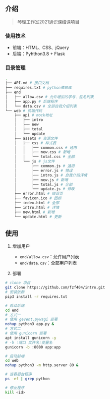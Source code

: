 ## 介绍

> 琴理工作室2021通识课结课项目

### 使用技术

- 前端：HTML、CSS、jQuery
- 后端：Pyhthon3.8 + Flask

### 目录管理

```bash
.
├── API.md # 接口文档
├── requires.txt # python依赖库
├── end
│   ├── allow.csv # 允许增加的学号、姓名列表
│   ├── app.py # 后端程序
│   └── data.csv # 全部自我介绍列表
└── web # 前端代码
    ├── api # mock地址
    │   ├── intro
    │   ├── new
    │   ├── total
    │   └── update
    ├── assets # 资源文件
    │   ├── css # 样式表
    │   │   ├── common.css # 通用
    │   │   ├── new.css # 新增
    │   │   └── total.css # 全部
    │   └── js # js文件
    │       ├── common.js # 通用
    │       ├── error.js # 错误
    │       ├── intro.js # 自我介绍详情
    │       ├── new.js # 新增
    │       ├── total.js # 全部
    │       └── update.js # 修改
    ├── error.html # 错误页
    ├── favicon.ico # 图标
    ├── index.html # 全部
    ├── intro.html # 详情
    ├── new.html # 新增
    └── update.html # 更新
```

## 使用

1. 增加用户

    - `end/allow.csv`：允许用户列表
    - `end/data.csv`：全部用户列表

2. 部署

```bash
# clone 项目
git clone https://github.com/fzf404/intro.git
# 安装依赖
pip3 install -r requires.txt

# 启动后端
cd end
# 方式一 
# 使用 gevent.pywsgi 部署
nohup python3 app.py &
# 方式二 
# 使用 gunicorn 部署
apt install gunicorn -y
# -b :端口 文件名:变量名
gunicorn -b :8080 app:app

# 启动前端
cd web
nohup python3 -m http.server 80 &

# 查看后台程序
ps -ef | grep python

# 停止程序
kill <id>

```